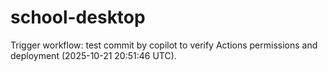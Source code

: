 # school-desktop

Trigger workflow: test commit by copilot to verify Actions permissions and deployment (2025-10-21 20:51:46 UTC).